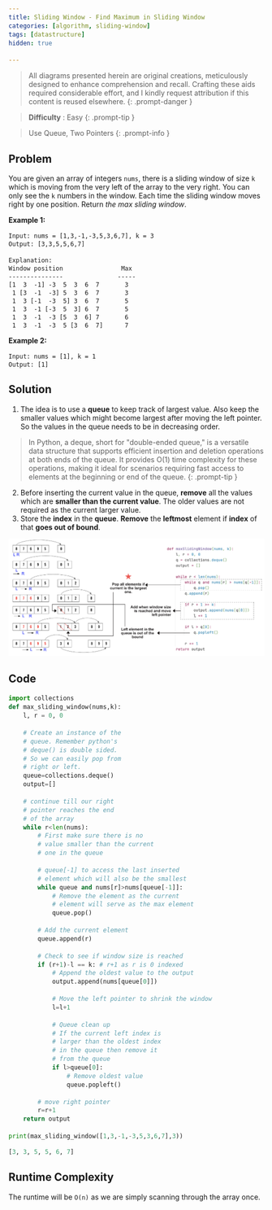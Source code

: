 ```yaml
---
title: Sliding Window - Find Maximum in Sliding Window
categories: [algorithm, sliding-window]
tags: [datastructure]
hidden: true

---
```


> All diagrams presented herein are original creations, meticulously designed to enhance comprehension and recall. Crafting these aids required considerable effort, and I kindly request attribution if this content is reused elsewhere.
{: .prompt-danger }

> **Difficulty** :  Easy
{: .prompt-tip }

> Use Queue, Two Pointers 
{: .prompt-info }


## Problem

You are given an array of integers `nums`, there is a sliding window of size `k` which is moving from the very left of the array to the very right. You can only see the `k` numbers in the window. Each time the sliding window moves right by one position. Return *the max sliding window*.

**Example 1:**

```
Input: nums = [1,3,-1,-3,5,3,6,7], k = 3
Output: [3,3,5,5,6,7]

Explanation: 
Window position                Max
---------------               -----
[1  3  -1] -3  5  3  6  7       3
 1 [3  -1  -3] 5  3  6  7       3
 1  3 [-1  -3  5] 3  6  7       5
 1  3  -1 [-3  5  3] 6  7       5
 1  3  -1  -3 [5  3  6] 7       6
 1  3  -1  -3  5 [3  6  7]      7
```

**Example 2:**

```
Input: nums = [1], k = 1
Output: [1]
```

## Solution

1.	The idea is to use a **queue** to keep track of largest value. Also keep the smaller values which might become largest after moving the left pointer. So the values in the queue needs to be in decreasing order.

> In Python, a deque, short for "double-ended queue," is a versatile data structure that supports efficient insertion and deletion operations at both ends of the queue. It provides O(1) time complexity for these operations, making it ideal for scenarios requiring fast access to elements at the beginning or end of the queue. 
{: .prompt-tip }

2.	Before inserting the current value in the queue, **remove** all the values which are **smaller than the current value**. The older values are not required as the current larger value.
2.	Store the **index** in the **queue**. **Remove** the **leftmost** element if **index** of that **goes out of bound**.

![image-20240405134122647](../assets/img/image-20240405134122647.png)

## Code

```python
import collections
def max_sliding_window(nums,k):
    l, r = 0, 0
    
    # Create an instance of the 
    # queue. Remember python's 
    # deque() is double sided. 
    # So we can easily pop from
    # right or left. 
    queue=collections.deque()
    output=[]
    
    # continue till our right 
    # pointer reaches the end
    # of the array
    while r<len(nums):
        # First make sure there is no 
        # value smaller than the current 
        # one in the queue
        
        # queue[-1] to access the last inserted 
        # element which will also be the smallest
        while queue and nums[r]>nums[queue[-1]]:
            # Remove the element as the current
            # element will serve as the max element
            queue.pop()
            
        # Add the current element
        queue.append(r)
        
        # Check to see if window size is reached
        if (r+1)-l == k: # r+1 as r is 0 indexed
            # Append the oldest value to the output
            output.append(nums[queue[0]])

            # Move the left pointer to shrink the window
            l=l+1

            # Queue clean up
            # If the current left index is 
            # larger than the oldest index 
            # in the queue then remove it 
            # from the queue
            if l>queue[0]:
                # Remove oldest value
                queue.popleft()

        # move right pointer
        r=r+1
    return output        
        
print(max_sliding_window([1,3,-1,-3,5,3,6,7],3))
```

```python
[3, 3, 5, 5, 6, 7]
```

## Runtime Complexity

The runtime will be `O(n)` as we are simply scanning through the array once.
